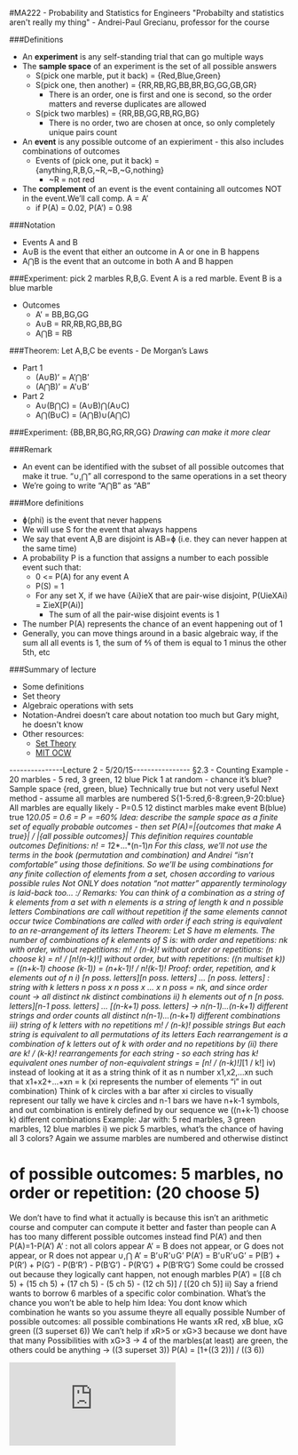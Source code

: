 #MA222 - Probability and Statistics for Engineers
"Probabilty and statistics aren't really my thing" - Andrei-Paul Grecianu, professor for the course

###Definitions
+ An **experiment** is any self-standing trial that can go multiple ways
+ The **sample space** of an experiment is the set of all possible answers
  + S(pick one marble, put it back) = {Red,Blue,Green}
  + S(pick one, then another) = {RR,RB,RG,BB,BR,BG,GG,GB,GR}
    + There is an order, one is first and one is second, so the order matters and reverse duplicates are allowed
  + S(pick two marbles) = {RR,BB,GG,RB,RG,BG}
    + There is no order, two are chosen at once, so only completely unique pairs count
+ An **event** is any possible outcome of an expieriment - this also includes combinations of outcomes
  + Events of (pick one, put it back) = {anything,R,B,G,~R,~B,~G,nothing}
    + ~R = not red
+ The **complement** of an event is the event containing all outcomes NOT in the event.We’ll call comp. A = A’
  + if P(A) = 0.02, P(A’) = 0.98

###Notation
  + Events A and B
  + A∪B is the event that either an outcome in A or one in B happens
  + A⋂B is the event that an outcome in both A and B happen

###Experiment: pick 2 marbles R,B,G. Event A is a red marble. Event B is a blue marble
  + Outcomes
    + A’ = BB,BG,GG
    + A∪B = RR,RB,RG,BB,BG
    + A⋂B = RB

###Theorem: Let A,B,C be events  -  De Morgan’s Laws
+ Part 1
  + (A∪B)’ = A’⋂B’
  + (A⋂B)’ = A’∪B’
+ Part 2
  + A∪(B⋂C) = (A∪B)⋂(A∪C)
  + A⋂(B∪C) = (A⋂B)∪(A⋂C)

###Experiment: {BB,BR,BG,RG,RR,GG}
*Drawing can make it more clear*

###Remark
+ An event can be identified with the subset of all possible outcomes that make it true. “∪,⋂” all correspond to the same operations in a set theory
+ We’re going to write “A⋂B” as “AB”

###More definitions
+ ɸ(phi) is the event that never happens
+ We will use S for the event that always happens
+ We say that event A,B are disjoint is AB=ɸ (i.e. they can never happen at the same time)
+ A probability P is a function that assigns a number to each possible event such that:
  + 0 <= P(A) for any event A
  + P(S) = 1
  + For any set X, if we have {Ai}ieX that are pair-wise disjoint, P(UieXAi) = ΣieX[P(Ai)]
    + The sum of all the pair-wise disjoint events is 1
+ The number P(A) represents the chance of an event happening out of 1
+ Generally, you can move things around in a basic algebraic way, if the sum all all events is 1, the sum of ⅘ of them is equal to 1 minus the other 5th, etc

###Summary of lecture
+ Some definitions
+ Set theory
+ Algebraic operations with sets
+ Notation-Andrei doesn’t care about notation too much but Gary might, he doesn't know
+ Other resources:
  + [Set Theory](http://www.solitaryroad.com/c725.html)
  + [MIT OCW](http://ocw.mit.edu/courses/mathematics/18-05-introduction-to-probability-and-statistics-spring-2014/readings/)

---------------Lecture 2 - 5/20/15----------------
§2.3 - Counting
Example - 20 marbles - 5 red, 3 green, 12 blue
Pick 1 at random - chance it’s blue?
Sample space {red, green, blue}
Technically true but not very useful
Next method - assume all marbles are numbered
S{1-5:red,6-8:green,9-20:blue}
All marbles are equally likely - P=0.5
12 distinct marbles make event B(blue) true
12*0.05 = 0.6 = P = =60%
Idea: describe the sample space as a finite set of equally probable outcomes - then set P(A)=|{outcomes that make A true}| / |{all possible outcomes}|
This definition requires countable outcomes
Definitions:
n! = 1*2*...*(n-1)*n
For this class, we’ll not use the terms in the book (permutation and combination) and Andrei “isn’t comfortable” using those definitions. So we’ll be using combinations for any finite collection of elements from a set, chosen according to various possible rules
Not ONLY does notation “not matter” apparently terminology is laid-back too… :/
Remarks: You can think of a combination as a string of k elements from a set with n elements is a string of length k and n possible letters
Combinations are call without repetition if the same elements cannot occur twice
Combinations are called with order if each string is equivalent to an re-arrangement of its letters
Theorem: Let S have m elements. The number of combinations of k elements of S is:
with order and repetitions: nk
with order, without repetitions: m! / (n-k)!
without order or repetitions: (n choose k) = n! / [n!(n-k)!]
without order, but with repetitions: ((n multiset k)) = ((n+k-1) choose (k-1)) = (n+k-1)! / n!(k-1)!
Proof: order, repetition, and k elements out of n
i) [n poss. letters][n poss. letters] … [n poss. letters] : string with k letters
n poss x n poss x … x n poss = nk, and since order count → all distinct
nk distinct combinations
ii) h elements out of n
[n poss. letters][n-1 poss. letters] … [(n-k+1) poss. letters] → n(n-1)...(n-k+1) different strings and order counts
all distinct
n(n-1)...(n-k+1) different combinations
iii) string of k letters with no repetitions
m! / (n-k)! possible strings
But each string is equivalent to all permutations of its letters
Each rearrangement is a combination of k letters out of k with order and no repetitions
by (ii) there are k! / (k-k)! rearrangements for each string - so each string has k! equivalent ones
number of non-equivalent strings = [n! / (n-k)!]*[1 / k!]
iv) instead of looking at it as a string think of it as n number x1,x2,...xn such that x1+x2+...+xn = k (xi represents the number of elements “i” in out combination)
Think of k circles with a bar after xi circles to visually represent our tally
we have k circles and n-1 bars
we have n+k-1 symbols, and out combination is entirely defined by our sequence
we
((n+k-1) choose k) different combinations
Example: Jar with: 5 red marbles, 3 green marbles, 12 blue marbles
i) we pick 5 marbles, what’s the chance of having all 3 colors? Again we assume marbles are numbered and otherwise distinct
# of possible outcomes: 5 marbles, no order or repetition: (20 choose 5)
We don’t have to find what it actually is because this isn’t an arithmetic course and computer can compute it better and faster than people can
A has too many different possible outcomes
instead find P(A’) and then P(A)=1-P(A’)
A’ : not all colors appear
A’ = B does not appear, or G does not appear, or R does not appear
∪,⋂
A’ = B’∪R’∪G’
P(A’) = B’∪R’∪G’ = P(B’) + P(R’) + P(G’) - P(B’R’) - P(B’G’) - P(R’G’) + P(B’R’G’)
Some could be crossed out because they logically cant happen, not enough marbles
P(A’) = [(8 ch 5) + (15 ch 5) + (17 ch 5) - (5 ch 5) - (12 ch 5)] / [(20 ch 5)]
ii) Say a friend wants to borrow 6 marbles of a specific color combination. What’s the chance you won’t be able to help him
Idea: You dont know which combination he wants so you assume theyre all equally possible
Number of possible outcomes: all possible combinations
He wants xR  red, xB blue, xG green
((3 superset 6))
We can’t help if xR>5 or xG>3 because we dont have that many
Possibilities with xG>3 → 4 of the marbles(at least) are green, the others could be anything → ((3 superset 3))
P(A) = [1+((3 2))] / ((3 6))

![equation](http://www.sciweavers.org/tex2img.php?eq=1%2Bsin%28mc%5E2%29%0D%0A&bc=White&fc=Black&im=jpg&fs=12&ff=arev&edit=0)
